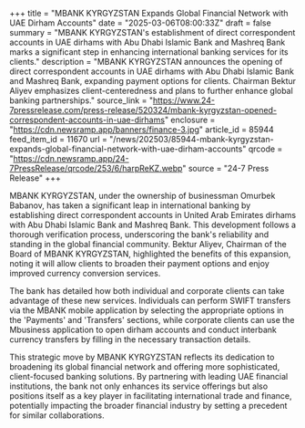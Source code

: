 +++
title = "MBANK KYRGYZSTAN Expands Global Financial Network with UAE Dirham Accounts"
date = "2025-03-06T08:00:33Z"
draft = false
summary = "MBANK KYRGYZSTAN's establishment of direct correspondent accounts in UAE dirhams with Abu Dhabi Islamic Bank and Mashreq Bank marks a significant step in enhancing international banking services for its clients."
description = "MBANK KYRGYZSTAN announces the opening of direct correspondent accounts in UAE dirhams with Abu Dhabi Islamic Bank and Mashreq Bank, expanding payment options for clients. Chairman Bektur Aliyev emphasizes client-centeredness and plans to further enhance global banking partnerships."
source_link = "https://www.24-7pressrelease.com/press-release/520324/mbank-kyrgyzstan-opened-correspondent-accounts-in-uae-dirhams"
enclosure = "https://cdn.newsramp.app/banners/finance-3.jpg"
article_id = 85944
feed_item_id = 11670
url = "/news/202503/85944-mbank-kyrgyzstan-expands-global-financial-network-with-uae-dirham-accounts"
qrcode = "https://cdn.newsramp.app/24-7PressRelease/qrcode/253/6/harpReKZ.webp"
source = "24-7 Press Release"
+++

<p>MBANK KYRGYZSTAN, under the ownership of businessman Omurbek Babanov, has taken a significant leap in international banking by establishing direct correspondent accounts in United Arab Emirates dirhams with Abu Dhabi Islamic Bank and Mashreq Bank. This development follows a thorough verification process, underscoring the bank's reliability and standing in the global financial community. Bektur Aliyev, Chairman of the Board of MBANK KYRGYZSTAN, highlighted the benefits of this expansion, noting it will allow clients to broaden their payment options and enjoy improved currency conversion services.</p><p>The bank has detailed how both individual and corporate clients can take advantage of these new services. Individuals can perform SWIFT transfers via the MBANK mobile application by selecting the appropriate options in the 'Payments' and 'Transfers' sections, while corporate clients can use the Mbusiness application to open dirham accounts and conduct interbank currency transfers by filling in the necessary transaction details.</p><p>This strategic move by MBANK KYRGYZSTAN reflects its dedication to broadening its global financial network and offering more sophisticated, client-focused banking solutions. By partnering with leading UAE financial institutions, the bank not only enhances its service offerings but also positions itself as a key player in facilitating international trade and finance, potentially impacting the broader financial industry by setting a precedent for similar collaborations.</p>